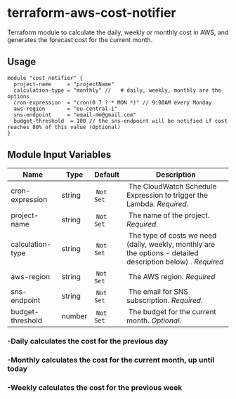# terraform-aws-cost-notifier

Terraform module to calculate the daily, weekly or monthly cost in AWS, and generates the forecast cost for the current month.


## Usage

```hcl
module "cost_notifier" {
  project-name     = "projectName"
  calculation-type = "monthly" //   # daily, weekly, monthly are the options
  cron-expression  = "cron(0 7 ? * MON *)" // 9:00AM every Monday
  aws-region       = "eu-central-1"
  sns-endpoint     = "email-me@gmail.com"
  budget-threshold  = 100 // the sns-endpoint will be notified if cost reaches 80% of this value (Optional)
}
```

## Module Input Variables

| Name                    | Type                             | Default    | Description                                                                                                                 |
| ----------------------- | -------------------------------- | ---------- | --------------------------------------------------------------------------------------------------------------------------- |
| cron-expression     | string                           |  `Not Set` |  The CloudWatch Schedule Expression to trigger the Lambda. _Required_.                |
| project-name                    | string                           |  `Not Set` |  The name of the project. _Required_.                                                                              |
| calculation-type                    | string                      |  `Not Set`     |  The type of costs we need (daily, weekly, monthly are the options - detailed description below) . _Required_                                                                            |
| aws-region     | string                           |  `Not Set` |  The AWS region. _Required_              |
| sns-endpoint                  | string                           |  `Not Set` |  The email for SNS subscription. _Required_. |
| budget-threshold                 | number                          |  `Not Set` |  The budget for the current month. _Optional_.|

<h3> -Daily calculates the cost for the previous day </h3>
<h3> -Monthly calculates the cost for the current month, up until today </h3>
<h3> -Weekly calculates the cost for the previous week </h3>